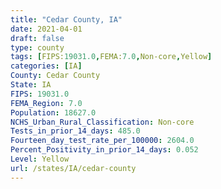 ```yaml
---
title: "Cedar County, IA"
date: 2021-04-01
draft: false
type: county
tags: [FIPS:19031.0,FEMA:7.0,Non-core,Yellow]
categories: [IA]
County: Cedar County
State: IA
FIPS: 19031.0
FEMA_Region: 7.0
Population: 18627.0
NCHS_Urban_Rural_Classification: Non-core
Tests_in_prior_14_days: 485.0
Fourteen_day_test_rate_per_100000: 2604.0
Percent_Positivity_in_prior_14_days: 0.052
Level: Yellow
url: /states/IA/cedar-county
---
```




